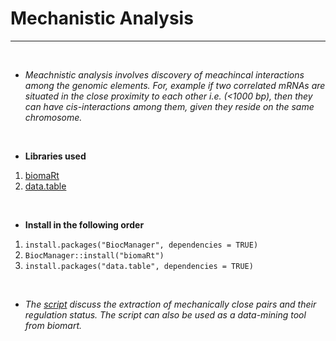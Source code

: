 # Mechanistic Analysis
---
<br>

* *Meachnistic analysis involves discovery of meachincal interactions among the genomic elements. For, example if two correlated mRNAs are situated in the close proximity to each other i.e. (<1000 bp), then they can have cis-interactions among them, given they reside on the same chromosome.*

<br>

* **Libraries used**
1. [biomaRt](https://bioconductor.org/packages/release/bioc/html/biomaRt.html)
2. [data.table](https://cran.r-project.org/web/packages/data.table/vignettes/datatable-intro.html)

<br>

* **Install in the following order**
1. ```install.packages("BiocManager", dependencies = TRUE)```
2. ```BiocManager::install("biomaRt")```
3. ```install.packages("data.table", dependencies = TRUE)```

<br>

* *The [script](https://raw.githubusercontent.com/spriyansh/Micro-Array-Data-Analysis/master/Mechanistic_Analysis/mechanic_pairs.R) discuss the extraction of mechanically close pairs and their regulation status. The script can also be used as a data-mining tool from biomart.*
